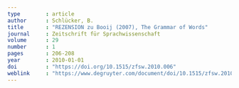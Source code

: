 ```yaml
---
type        : article   
author      : Schlücker, B.
title       : "REZENSION zu Booij (2007), The Grammar of Words"
journal     : Zeitschrift für Sprachwissenschaft
volume      : 29
number      : 1
pages       : 206-208
year        : 2010-01-01
doi         : "https://doi.org/10.1515/zfsw.2010.006"
weblink     : "https://www.degruyter.com/document/doi/10.1515/zfsw.2010.006/html"
---
```


